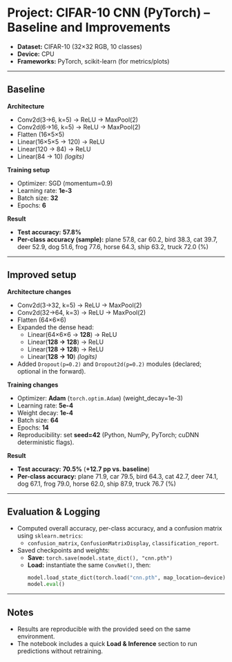 # Project: CIFAR-10 CNN (PyTorch) – Baseline and Improvements

- **Dataset:** CIFAR-10 (32×32 RGB, 10 classes)  
- **Device:** CPU  
- **Frameworks:** PyTorch, scikit-learn (for metrics/plots)

---

## Baseline

**Architecture**
- Conv2d(3→6, k=5) → ReLU → MaxPool(2)
- Conv2d(6→16, k=5) → ReLU → MaxPool(2)
- Flatten (16×5×5)
- Linear(16×5×5 → 120) → ReLU
- Linear(120 → 84) → ReLU
- Linear(84 → 10) *(logits)*

**Training setup**
- Optimizer: SGD (momentum=0.9)  
- Learning rate: **1e-3**  
- Batch size: **32**  
- Epochs: **6**

**Result**
- **Test accuracy:** **57.8%**  
- **Per-class accuracy (sample):** plane 57.8, car 60.2, bird 38.3, cat 39.7, deer 52.9, dog 51.6, frog 77.6, horse 64.3, ship 63.2, truck 72.0 (%)

---

## Improved setup

**Architecture changes**
- Conv2d(3→32, k=5) → ReLU → MaxPool(2)
- Conv2d(32→64, k=3) → ReLU → MaxPool(2)
- Flatten (64×6×6)
- Expanded the dense head:
  - Linear(64×6×6 → **128**) → ReLU  
  - Linear(**128 → 128**) → ReLU  
  - Linear(**128 → 128**) → ReLU  
  - Linear(**128 → 10**) *(logits)*
- Added `Dropout(p=0.2)` and `Dropout2d(p=0.2)` modules (declared; optional in the forward).

**Training changes**
- Optimizer: **Adam** (`torch.optim.Adam`) (weight_decay=1e-3)  
- Learning rate: **5e-4**  
- Weight decay: **1e-4**  
- Batch size: **64**  
- Epochs: **14**  
- Reproducibility: set **seed=42** (Python, NumPy, PyTorch; cuDNN deterministic flags).

**Result**
- **Test accuracy:** **70.5%** (**+12.7 pp vs. baseline**)  
- **Per-class accuracy:** plane 71.9, car 79.5, bird 64.3, cat 42.7, deer 74.1, dog 67.1, frog 79.0, horse 62.0, ship 87.9, truck 76.7 (%)

---

## Evaluation & Logging

- Computed overall accuracy, per-class accuracy, and a confusion matrix using `sklearn.metrics`:
  - `confusion_matrix`, `ConfusionMatrixDisplay`, `classification_report`.
- Saved checkpoints and weights:
  - **Save:** `torch.save(model.state_dict(), "cnn.pth")`
  - **Load:** instantiate the same `ConvNet()`, then:
    ```python
    model.load_state_dict(torch.load("cnn.pth", map_location=device))
    model.eval()
    ```

---

## Notes

- Results are reproducible with the provided seed on the same environment.
- The notebook includes a quick **Load & Inference** section to run predictions without retraining.
